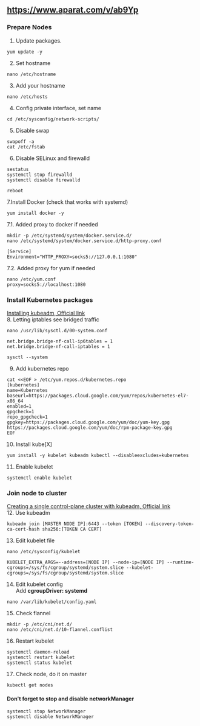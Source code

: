 ## https://www.aparat.com/v/ab9Yp
### Prepare Nodes
1. Update packages.  
```
yum update -y
```  
2. Set hostname  
```
nano /etc/hostname
```  
3. Add your hostname  
```
nano /etc/hosts
```  
4. Config private interface, set name  
```
cd /etc/sysconfig/network-scripts/
```  
5. Disable swap
```
swapoff -a
cat /etc/fstab
```  
6. Disable SELinux and firewalld  
```
sestatus
systemctl stop firewalld
systemctl disable firewalld
```
```
reboot
```
7.Install Docker (check that works with systemd)  
```
yum install docker -y
```
7.1. Added proxy to docker if needed  
```
mkdir -p /etc/systemd/system/docker.service.d/
nano /etc/systemd/system/docker.service.d/http-proxy.conf
```  
```
[Service]
Environment="HTTP_PROXY=socks5://127.0.0.1:1080"
```  
7.2. Added proxy for yum if needed 
    
```
nano /etc/yum.conf
proxy=socks5://localhost:1080
```  
### Install Kubernetes packages
[Installing kubeadm, Official link](https://kubernetes.io/docs/setup/independent/install-kubeadm/)  
8. Letting iptables see bridged traffic
```
nano /usr/lib/sysctl.d/00-system.conf
```
```
net.bridge.bridge-nf-call-ip6tables = 1
net.bridge.bridge-nf-call-iptables = 1
```
```
sysctl --system
```
9.  Add kubernetes repo
```
cat <<EOF > /etc/yum.repos.d/kubernetes.repo
[kubernetes]
name=Kubernetes
baseurl=https://packages.cloud.google.com/yum/repos/kubernetes-el7-x86_64
enabled=1
gpgcheck=1
repo_gpgcheck=1
gpgkey=https://packages.cloud.google.com/yum/doc/yum-key.gpg https://packages.cloud.google.com/yum/doc/rpm-package-key.gpg
EOF
```
10. Install kube[X]
```
yum install -y kubelet kubeadm kubectl --disableexcludes=kubernetes
```
11. Enable kubelet
```
systemctl enable kubelet
```
### Join node to cluster
[Creating a single control-plane cluster with kubeadm, Official link](https://kubernetes.io/docs/setup/production-environment/tools/kubeadm/create-cluster-kubeadm/)  
12. Use kubeadm
```
kubeadm join [MASTER NODE IP]:6443 --token [TOKEN] --discovery-token-ca-cert-hash sha256:[TOKEN CA CERT]
```
13. Edit kubelet file
```
nano /etc/sysconfig/kubelet
```
```
KUBELET_EXTRA_ARGS=--address=[NODE IP] --node-ip=[NODE IP] --runtime-cgroups=/sys/fs/cgroup/systemd/system.slice --kubelet-cgroups=/sys/fs/cgroup/systemd/system.slice
```
14. Edit kubelet config  
Add **cgroupDriver: systemd**
```
nano /var/lib/kubelet/config.yaml
```
15. Check flannel
```
mkdir -p /etc/cni/net.d/
nano /etc/cni/net.d/10-flannel.conflist
```
16. Restart kubelet
```
systemctl daemon-reload
systemctl restart kubelet
systemctl status kubelet
```
17. Check node, do it on master
```
kubectl get nodes
```

#### Don't forget to stop and disable networkManager
```
systemctl stop NetworkManager
systemctl disable NetworkManager
```
